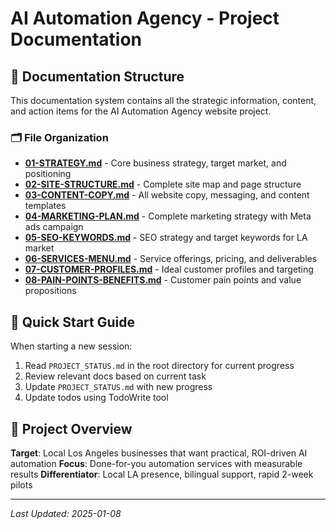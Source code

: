 # AI Automation Agency - Project Documentation

## 📁 Documentation Structure

This documentation system contains all the strategic information, content, and action items for the AI Automation Agency website project.

### 🗂️ File Organization

- **[01-STRATEGY.md](./01-STRATEGY.md)** - Core business strategy, target market, and positioning
- **[02-SITE-STRUCTURE.md](./02-SITE-STRUCTURE.md)** - Complete site map and page structure 
- **[03-CONTENT-COPY.md](./03-CONTENT-COPY.md)** - All website copy, messaging, and content templates
- **[04-MARKETING-PLAN.md](./04-MARKETING-PLAN.md)** - Complete marketing strategy with Meta ads campaign
- **[05-SEO-KEYWORDS.md](./05-SEO-KEYWORDS.md)** - SEO strategy and target keywords for LA market
- **[06-SERVICES-MENU.md](./06-SERVICES-MENU.md)** - Service offerings, pricing, and deliverables
- **[07-CUSTOMER-PROFILES.md](./07-CUSTOMER-PROFILES.md)** - Ideal customer profiles and targeting
- **[08-PAIN-POINTS-BENEFITS.md](./08-PAIN-POINTS-BENEFITS.md)** - Customer pain points and value propositions

## 🚀 Quick Start Guide

When starting a new session:

1. Read `PROJECT_STATUS.md` in the root directory for current progress
2. Review relevant docs based on current task
3. Update `PROJECT_STATUS.md` with new progress
4. Update todos using TodoWrite tool

## 🎯 Project Overview

**Target**: Local Los Angeles businesses that want practical, ROI-driven AI automation
**Focus**: Done-for-you automation services with measurable results
**Differentiator**: Local LA presence, bilingual support, rapid 2-week pilots

---
*Last Updated: 2025-01-08*